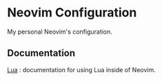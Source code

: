 # Neovim Configuration

My personal Neovim's configuration.

## Documentation

[Lua](https://neovim.io/doc/user/lua.html#vim.opt) : documentation for using Lua inside of Neovim.
